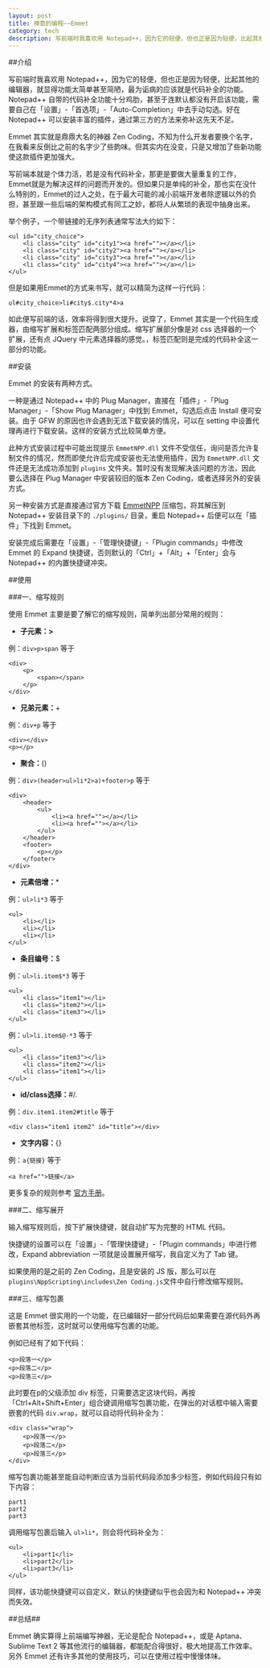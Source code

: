 ```yaml
---
layout: post
title: 禅意的编程——Emmet
category: tech
description: 写前端时我喜欢用 Notepad++，因为它的轻便，但也正是因为轻便，比起其他的编辑器，就显得功能太简单甚至简陋，最为诟病的应该就是代码补全的功能。Notepad++ 自带的代码补全功能十分鸡肋，甚至于连默认都没有……
---
```

##介绍

写前端时我喜欢用 Notepad++，因为它的轻便，但也正是因为轻便，比起其他的编辑器，就显得功能太简单甚至简陋，最为诟病的应该就是代码补全的功能。Notepad++ 自带的代码补全功能十分鸡肋，甚至于连默认都没有开启该功能，需要自己在「设置」-「首选项」-「Auto-Completion」中去手动勾选。好在 Notepad++ 可以安装丰富的插件，通过第三方的方法来弥补这先天不足。

Emmet 其实就是鼎鼎大名的神器 Zen Coding，不知为什么开发者要换个名字，在我看来反倒比之前的名字少了些韵味。但其实内在没变，只是又增加了些新功能使这款插件更加强大。

写前端本就是个体力活，若是没有代码补全，那更是要做大量重复的工作，Emmet就是为解决这样的问题而开发的。但如果只是单纯的补全，那也实在没什么特别的，Emmet的过人之处，在于最大可能的减小前端开发者除逻辑以外的负担，甚至跟一些后端的架构模式有同工之妙，都将人从繁琐的表现中抽身出来。

举个例子，一个带链接的无序列表通常写法大约如下：

	<ul id="city_choice">
		<li class="city" id="city1"><a href=""></a></li>
		<li class="city" id="city2"><a href=""></a></li>
		<li class="city" id="city3"><a href=""></a></li>
		<li class="city" id="city4"><a href=""></a></li>
	</ul>

但是如果用Emmet的方式来书写，就可以精简为这样一行代码：

	ul#city_choice>li#city$.city*4>a

如此便写前端的话，效率将得到很大提升。说穿了，Emmet 其实是一个代码生成器，由缩写扩展和标签匹配两部分组成。缩写扩展部分像是对 css 选择器的一个扩展，还有点 JQuery 中元素选择器的感觉。，标签匹配则是完成的代码补全这一部分的功能。

##安装

Emmet 的安装有两种方式。

一种是通过 Notepad++ 中的 Plug Manager，直接在「插件」-「Plug Manager」-「Show Plug Manager」中找到 Emmet，勾选后点击 Install 便可安装。由于 GFW 的原因也许会遇到无法下载安装的情况，可以在 setting 中设置代理再进行下载安装。这样的安装方式比较简单方便。

此种方式安装过程中可能出现提示 `EmmetNPP.dll` 文件不受信任，询问是否允许复制文件的情况，然而即使允许后完成安装也无法使用插件，因为 `EmmetNPP.dll` 文件还是无法成功添加到 `plugins` 文件夹。暂时没有发现解决该问题的方法，因此要么选择在 Plug Manager 中安装较旧的版本 Zen Coding，或者选择另外的安装方式。

另一种安装方式是直接通过官方下载 <a href="http://download.emmet.io/npp/emmet-npp.zip" target="_blank">EmmetNPP</a> 压缩包，将其解压到 Notepad++ 安装目录下的 `./plugins/` 目录，重启 Notepad++ 后便可以在「插件」下找到 Emmet。

安装完成后需要在「设置」-「管理快捷键」-「Plugin commands」中修改 Emmet 的 Expand 快捷键，否则默认的「Ctrl」+「Alt」+「Enter」会与 Notepad++ 的内置快捷键冲突。

##使用

###一、缩写规则

使用 Emmet 主要是要了解它的缩写规则，简单列出部分常用的规则：

+	**子元素：>**

例：`div>p>span` 等于

	<div>
		<p>
			<span></span>
		</p>
	</div>
	
+	**兄弟元素：**+

例：`div+p` 等于

	<div></div>
	<p></p>

+	**聚合：**()

例：`div>(header>ul>li*2>a)+footer>p` 等于

	<div>
		<header>
			<ul>
				<li><a href=""></a></li>
				<li><a href=""></a></li>
			</ul>
		</header>
		<footer>
			<p></p>
		</footer>
	</div>

+	**元素倍增：**\*

例：`ul>li*3` 等于

	<ul>
		<li></li>
		<li></li>
		<li></li>
	</ul>

+	**条目编号：**$

例：`ul>li.item$*3` 等于

	<ul>
		<li class="item1"></li>
		<li class="item2"></li>
		<li class="item3"></li>
	</ul>

例：`ul>li.item$@-*3` 等于

	<ul>
	    <li class="item3"></li>
	    <li class="item2"></li>
	    <li class="item1"></li>
	</ul>

+	**id/class选择：**#/.

例：`div.item1.item2#title` 等于

	<div class="item1 item2" id="title"></div>

+	**文字内容：**{}

例：`a{链接}` 等于

	<a href="">链接</a>

更多复杂的规则参考 <a href="http://docs.emmet.io/cheat-sheet/" target="_blank">官方手册</a>。

###二、缩写展开

输入缩写规则后，按下扩展快捷键，就自动扩写为完整的 HTML 代码。

快捷键的设置可以在「设置」-「管理快捷键」-「Plugin commands」中进行修改，Expand abbreviation 一项就是设置展开缩写，我自定义为了 Tab 键。

如果使用的是之前的 Zen Coding，且是安装的 JS 版，那么可以在`plugins\NppScripting\includes\Zen Coding.js`文件中自行修改缩写规则。

###三、缩写包裹

这是 Emmet 很实用的一个功能，在已编辑好一部分代码后如果需要在源代码外再嵌套其他标签，这时就可以使用缩写包裹的功能。

例如已经有了如下代码：

	<p>段落一</p>
	<p>段落二</p>
	<p>段落三</p>

此时要在p的父级添加 div 标签，只需要选定这块代码，再按「Ctrl+Alt+Shift+Enter」组合键调用缩写包裹功能，在弹出的对话框中输入需要嵌套的代码 `div.wrap`，就可以自动将代码补全为：

	<div class="wrap">
		<p>段落一</p>
		<p>段落二</p>
		<p>段落三</p>
	</div>

缩写包裹功能甚至能自动判断应该为当前代码段添加多少标签，例如代码段只有如下内容：

	part1
	part2
	part3

调用缩写包裹后输入 `ul>li*`，则会将代码补全为：

	<ul>
		<li>part1</li>
		<li>part2</li>
		<li>part3</li>
	</ul>

同样，该功能快捷键可以自定义，默认的快捷键似乎也会因为和 Notepad++ 冲突而失效。

##总结##

Emmet 确实算得上前端编写神器，无论是配合 Notepad++，或是 Aptana、Sublime Text 2 等其他流行的编辑器，都能配合得很好，极大地提高工作效率。另外 Emmet 还有许多其他的使用技巧，可以在使用过程中慢慢体味。